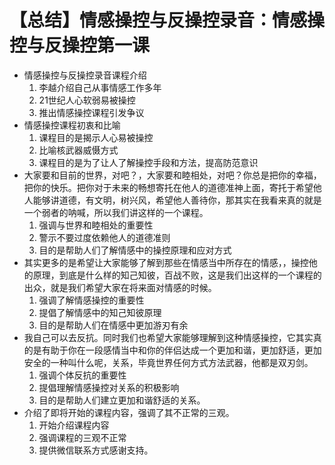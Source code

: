 # 【总结】情感操控与反操控录音：情感操控与反操控第一课

-   情感操控与反操控录音课程介绍
    1.  李越介绍自己从事情感工作多年
    2.  21世纪人心软弱易被操控
    3.  推出情感操控课程引发争议
-   情感操控课程初衷和比喻
    1.  课程目的是揭示人心易被操控
    2.  比喻核武器威慑方式
    3.  课程目的是为了让人了解操控手段和方法，提高防范意识
-   大家要和目前的世界，对吧？，大家要和睦相处，对吧？你总是把你的幸福，把你的快乐。把你对于未来的畅想寄托在他人的道德准神上面，寄托于希望他人能够讲道德，有文明，树兴风，希望他人善待你，那其实在我看来真的就是一个弱者的呐喊，所以我们讲这样的一个课程。
    1.  强调与世界和睦相处的重要性
    2.  警示不要过度依赖他人的道德准则
    3.  目的是帮助人们了解情感中的操控原理和应对方式
-   其实更多的是希望让大家能够了解到那些在情感当中所存在的情感，，操控他的原理，到底是什么样的知己知彼，百战不败，这是我们出这样的一个课程的出众，就是我们希望大家在将来面对情感的时候。
    1.  强调了解情感操控的重要性
    2.  提倡了解情感中的知己知彼原理
    3.  目的是帮助人们在情感中更加游刃有余
-   我自己可以去反抗。同时我们也希望大家能够理解到这种情感操控，它其实真的是有助于你在一段感情当中和你的伴侣达成一个更加和谐，更加舒适，更加安全的一种叫什么呢，关系，毕竟世界任何方式方法武器，他都是双刃剑。
    1.  强调个体反抗的重要性
    2.  提倡理解情感操控对关系的积极影响
    3.  目的是帮助人们建立更加和谐舒适的关系。
-   介绍了即将开始的课程内容，强调了其不正常的三观。
    1.  开始介绍课程内容
    2.  强调课程的三观不正常
    3.  提供微信联系方式感谢支持。
